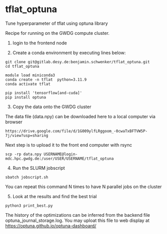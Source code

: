 # tflat_optuna


Tune hyperparameter of tflat using optuna library


Recipe for running on the GWDG compute cluster.

1) login to the frontend node

2) Create a conda environment by executing lines below:

```
git clone git@gitlab.desy.de:benjamin.schwenker/tflat_optuna.git
cd tflat_optuna

module load miniconda3
conda create -n tflat  python=3.11.9
conda activate tflat

pip install 'tensorflow[and-cuda]'
pip install optuna
```

3) Copy the data onto the GWDG cluster

The data file (data.npy) can be downloaded here to a local computer via browser

```
https://drive.google.com/file/d/1G009ylfLRggoom_-0cwaTxBFTVW5P-7j/view?usp=sharing
```

Next step is to upload it to the front end computer with rsync

```
scp -rp data.npy USERNAME@login-mdc.hpc.gwdg.de:/user/USER/USERNAME/tflat_optuna
```

4) Run the SLURM jobscript

```
sbatch jobscript.sh
```

You can repeat this command N times to have N parallel jobs on the cluster


5) Look at the results and find the best trial


```
python3 print_best.py
```

The history of the optimizations can be inferred from the backend file
optuna_journal_storage.log. You may uploat this file to web display at
https://optuna.github.io/optuna-dashboard/

